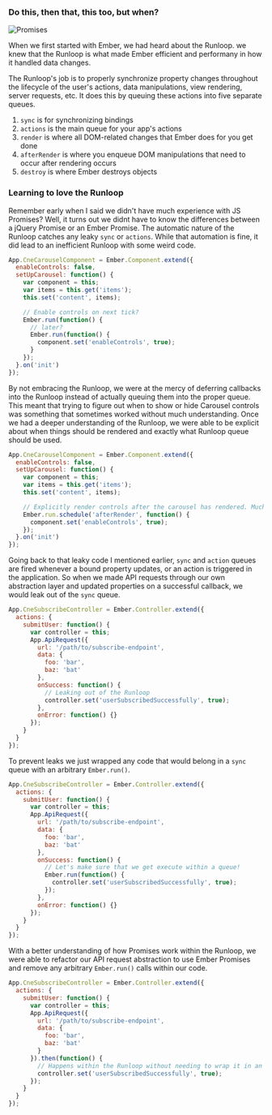 ### Do this, then that, this too, but when?

![Promises](https://www.dropbox.com/s/odvkg3kge0fmukd/promises.gif?dl=1)

When we first started with Ember, we had heard about the Runloop. we knew that the
Runloop is what made Ember efficient and performany in how it handled data changes.

The Runloop's job is to properly synchronize property changes throughout the
lifecycle of the user's actions, data manipulations, view rendering, server
requests, etc. It does this by queuing these actions into five separate queues.

1. `sync` is for synchronizing bindings
2. `actions` is the main queue for your app's actions
3. `render` is where all DOM-related changes that Ember does for you get done
4. `afterRender` is where you enqueue DOM manipulations that need to occur after
rendering occurs
5. `destroy` is where Ember destroys objects

### Learning to love the Runloop

Remember early when I said we didn't have much experience with JS Promises? Well,
it turns out we didnt have to know the differences between a jQuery Promise or an
Ember Promise. The automatic nature of the Runloop catches any leaky `sync` or
`actions`. While that automation is fine, it did lead to an inefficient Runloop
with some weird code.

```js
App.CneCarouselComponent = Ember.Component.extend({
  enableControls: false,
  setUpCarousel: function() {
    var component = this;
    var items = this.get('items');
    this.set('content', items);

    // Enable controls on next tick?
    Ember.run(function() {
      // later?
      Ember.run(function() {
        component.set('enableControls', true);
      }
    });
  }.on('init')
});
```

By not embracing the Runloop, we were at the mercy of deferring callbacks into the
Runloop instead of actually queuing them into the proper queue. This meant that
trying to figure out when to show or hide Carousel controls was something that
sometimes worked without much understanding. Once we had a deeper understanding
of the Runloop, we were able to be explicit about when things should be rendered
and exactly what Runloop queue should be used.

```js
App.CneCarouselComponent = Ember.Component.extend({
  enableControls: false,
  setUpCarousel: function() {
    var component = this;
    var items = this.get('items');
    this.set('content', items);

    // Explicitly render controls after the carousel has rendered. Much better.
    Ember.run.schedule('afterRender', function() {
      component.set('enableControls', true);
    });
  }.on('init')
});
```

Going back to that leaky code I mentioned earlier, `sync` and `action` queues are
fired whenever a bound property updates, or an action is triggered in the
application. So when we made API requests through our own abstraction layer and
updated properties on a successful callback, we would leak out of the `sync` queue.

```js
App.CneSubscribeController = Ember.Controller.extend({
  actions: {
    submitUser: function() {
      var controller = this;
      App.ApiRequest({
        url: '/path/to/subscribe-endpoint',
        data: {
          foo: 'bar',
          baz: 'bat'
        },
        onSuccess: function() {
          // Leaking out of the Runloop
          controller.set('userSubscribedSuccessfully', true);
        },
        onError: function() {}
      });
    }
  }
});
```

To prevent leaks we just wrapped any code that would belong in a `sync` queue with
an arbitrary `Ember.run()`.

```js
App.CneSubscribeController = Ember.Controller.extend({
  actions: {
    submitUser: function() {
      var controller = this;
      App.ApiRequest({
        url: '/path/to/subscribe-endpoint',
        data: {
          foo: 'bar',
          baz: 'bat'
        },
        onSuccess: function() {
          // Let's make sure that we get execute within a queue!
          Ember.run(function() {
            controller.set('userSubscribedSuccessfully', true);
          });
        },
        onError: function() {}
      });
    }
  }
});
```

With a better understanding of how Promises work within the Runloop, we were able
to refactor our API request abstraction to use Ember Promises and remove any arbitrary
`Ember.run()` calls within our code.

```js
App.CneSubscribeController = Ember.Controller.extend({
  actions: {
    submitUser: function() {
      var controller = this;
      App.ApiRequest({
        url: '/path/to/subscribe-endpoint',
        data: {
          foo: 'bar',
          baz: 'bat'
        }
      }).then(function() {
        // Happens within the Runloop without needing to wrap it in an Ember.run()
        controller.set('userSubscribedSuccessfully', true);
      });
    }
  }
});
```
